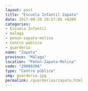 ```yaml
---
layout: post
title: "Escuela Infantil Zapata"
date: 2017-09-20 20:57:05 +0200
categories:
- Escuela Infantil
- malaga
- penon-zapata-molina
- Centro público
- guarderia
name: "Zapata"
province: "Málaga"
location: "Peñon-Zapata-Molina"
code: "29000396"
type: "Centro público"
img: guarderia.jpg
permalink: /guarderias/zapata.html
---
```

